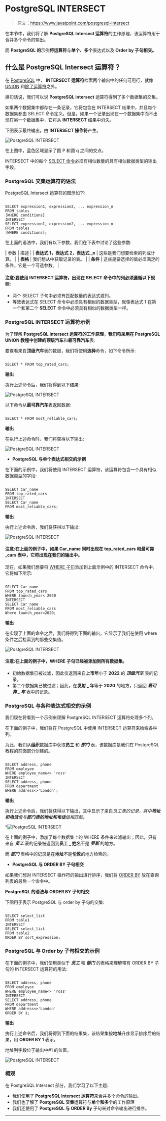 # PostgreSQL INTERSECT

> 原文：<https://www.javatpoint.com/postgresql-intersect>

在本节中，我们将了解 **PostgreSQL Intersect 运算符**的工作原理，该运算符用于合并多个命令的输出。

而 **PostgreSQL 的**示例**将运算符**与**单个、多个**表达式以及 **Order by 子句相交。**

## 什么是 PostgreSQL Intersect 运算符？

在 [PostgreSQL](https://www.javatpoint.com/postgresql-tutorial) 中， **INTERSECT 运算符**检索两个输出中的任何可用行，就像 [UNION](postgresql-union) 和[除了运算符](postgresql-except)之外。

换句话说，我们可以说 **PostgreSQL intersect** 运算符得到了多个数据集的交集。

如果两个数据集中都存在一条记录，它将包含在 INTERSECT 结果中，并且每个数据集都由 SELECT 命令定义。但是，如果一个记录出现在一个数据集中而不出现在另一个数据集中，它将从 **INTERSECT** 结果中消失。

下图表示最终输出，由 **INTERSECT 操作符**产生。

![PostgreSQL INTERSECT](img/9f134b3688df3c72de9b743a2637042c.png)

在上图中，蓝色区域显示了圆 P 和圆 q 之间的交点。

INTERSECT 中的每个 [SELECT 命令](https://www.javatpoint.com/postgresql-select)必须有相似数量的具有相似数据类型的输出字段。

### PostgreSQL 交集运算符的语法

PostgreSQL Intersect 运算符的图示如下:

```

SELECT expression1, expression2, ... expression_n
FROM tables
[WHERE conditions]
INTERSECT
SELECT expression1, expression2, ... expression_n
FROM tables
[WHERE conditions];

```

在上面的语法中，我们有以下参数，我们在下表中讨论了这些参数:

| 参数 | 描述 |
| **表达式 1，表达式 2，表达式 _n** | 这些是我们想要检索的列或计算。 |
| **表格** | 我们想从中获取记录的表。 |
| **条件** | 这些是要选择的值必须满足的条件。它是一个可选参数。 |

#### 注意:要使用 INTERSECT 运算符，出现在 SELECT 命令中的列必须遵循以下规则:

*   两个 SELECT 子句中必须有匹配数量的表达式或列。
*   等效表达式在 SELECT 命令中必须具有相似的数据类型，就像表达式 1 在第一个和第二个 **SELECT** 命令中必须具有相似的数据类型一样。

### PostgreSQL INTERSECT 运算符示例

为了理解 **PostgreSQL intersect 运算符的工作原理，**我们将采用在 PostgreSQL UNION 教程中创建的**顶级汽车**和**最可靠汽车**表:

要查看来自**顶级汽车**表的数据，我们将使用**选择**命令，如下命令所示:

```

SELECT * FROM top_rated_cars;

```

**输出**

执行上述命令后，我们将得到以下结果:

![PostgreSQL INTERSECT](img/b482877913ad2194b8197769883f880f.png)

以下命令从**最可靠汽车**表返回数据:

```

SELECT * FROM most_reliable_cars;

```

**输出**

在执行上述命令时，我们将获得以下输出:

![PostgreSQL INTERSECT](img/ca35691a33e2ce41b8b4c9374ed0654a.png)

*   **PostgreSQL 与单个表达式相交的示例**

在下面的示例中，我们将使用 INTERSECT 运算符，该运算符包含一个具有相似数据类型的字段:

```

SELECT Car_name
FROM top_rated_cars
INTERSECT
SELECT Car_name
FROM most_reliable_cars;

```

**输出**

执行上述命令后，我们将获得以下输出:

![PostgreSQL INTERSECT](img/9ffab183ce36093ff133bce7c57dfe0c.png)

#### 注意:在上面的例子中，如果 Car_name 同时出现在 top_rated_cars 和最可靠 _cars 表中，它将出现在我们的输出中。

现在，如果我们想要将 [WHERE 子句](https://www.javatpoint.com/postgresql-where-clause)添加到上面示例中的 INTERSECT 命令中，它将如下所示:

```

SELECT Car_name
FROM top_rated_cars
WHERE launch_year< 2020
INTERSECT
SELECT Car_name
FROM most_reliable_cars
Where launch_year=2020;

```

**输出**

在实现了上面的命令之后，我们将得到下面的输出，它显示了我们在使用 where 条件之后检索到的那些交集值。

![PostgreSQL INTERSECT](img/1b5ecb6ade31e85b96a6f657a960086d.png)

#### 注意:在上面的例子中，WHERE 子句已经被添加到所有数据集。

*   初始数据集已被过滤，因此仅返回来自**上市年**小于 **2022** 的 ***顶级汽车*** 表的记录。
*   第二个数据集已被过滤；因此，在**发射 _ 年**等于 **2020** 的地方，只返回 ***最可靠 _ 车*** 表中的记录。

### PostgreSQL 与各种表达式相交的示例

我们现在将看到一个示例来理解 PostgreSQL INTERSECT 运算符处理多个列。

在下面的例子中，我们将在 PostgreSQL 中使用 INTERSECT 运算符来检索各种列。

为此，我们从**组织**数据库中获取**员工** 和 ***部门*** 表，该数据库是我们在 PostgreSQL 教程的前面部分创建的。

```

SELECT address, phone
FROM employee
WHERE employee_name<> 'ross'
INTERSECT
SELECT address, phone
FROM department
WHERE address<>'London';

```

**输出**

执行上述命令后，我们将获得以下输出，其中显示了来自*员工表的记录，其中**地址和电话**值与**部门表的地址和电话**值相匹配。*

*![PostgreSQL INTERSECT](img/04ee6532164b496a02f2b53a810d3eea.png)

在上面的例子中，添加了每个数据集上的 WHERE 条件来过滤输出；因此，只有来自 ***员工*** 表的记录被返回到**员工 _ 姓名**不是 ***罗斯*** 的地方。

而 ***部门*** 表格中的记录是在**地址**不是**伦敦**的地方检索的。

*   **PostgreSQL 与 ORDER BY 子句相交**

如果我们想对 INTERSECT 操作符的输出进行排序，我们将 [ORDER BY](https://www.javatpoint.com/postgresql-order-by-clause) 放在查询列表的最后一个命令中。

**PostgreSQL 的语法与 ORDER BY 子句相交**

下图用于表示 PostgreSQL 与 order by 子句的交集:

```

SELECT select_list
FROM table1
INTERSECT
SELECT select_list
FROM table2
ORDER BY sort_expression;

```

### PostgreSQL 与 Order by 子句相交的示例

在下面的例子中，我们使用类似于 ***员工*** 和 ***部门*** 的表格来理解带有 ORDER BY 子句的 INTERSECT 运算符的用法:

```

SELECT address, phone
FROM employee
WHERE employee_name<> 'ross'
INTERSECT
SELECT address, phone
FROM department
WHERE address<>'London'
ORDER BY 1;

```

**输出**

执行上述命令后，我们将得到下面的结果集，该结果集按**地址**升序显示排序后的结果，用 **ORDER BY 1** 表示。

地址列字段位于输出中#1 的位置。

![PostgreSQL INTERSECT](img/13c7e3d60591e6731026a54fcf8ccefb.png)

### 概观

在 PostgreSQL Intersect 部分，我们学习了以下主题:

*   我们使用了 **PostgreSQL Intersect 运算符**来合并多个命令的输出。
*   我们也了解了 **PostgreSQL 交集**运算符与**单个和多个**的工作原理
*   我们还使用了 **PostgreSQL 与 ORDER By** 子句来对命令输出进行排序。

* * **